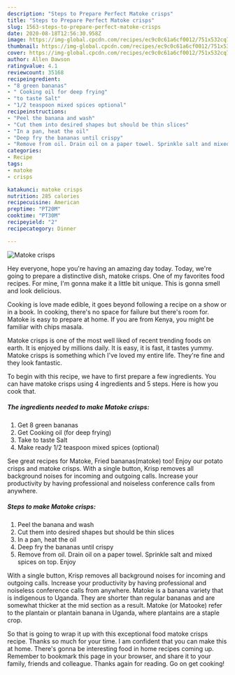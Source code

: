 ```yaml
---
description: "Steps to Prepare Perfect Matoke crisps"
title: "Steps to Prepare Perfect Matoke crisps"
slug: 1563-steps-to-prepare-perfect-matoke-crisps
date: 2020-08-18T12:56:30.958Z
image: https://img-global.cpcdn.com/recipes/ec9c0c61a6cf0012/751x532cq70/matoke-crisps-recipe-main-photo.jpg
thumbnail: https://img-global.cpcdn.com/recipes/ec9c0c61a6cf0012/751x532cq70/matoke-crisps-recipe-main-photo.jpg
cover: https://img-global.cpcdn.com/recipes/ec9c0c61a6cf0012/751x532cq70/matoke-crisps-recipe-main-photo.jpg
author: Allen Dawson
ratingvalue: 4.1
reviewcount: 35168
recipeingredient:
- "8 green bananas"
- " Cooking oil for deep frying"
- "to taste Salt"
- "1/2 teaspoon mixed spices optional"
recipeinstructions:
- "Peel the banana and wash"
- "Cut them into desired shapes but should be thin slices"
- "In a pan, heat the oil"
- "Deep fry the bananas until crispy"
- "Remove from oil. Drain oil on a paper towel. Sprinkle salt and mixed spices on top. Enjoy"
categories:
- Recipe
tags:
- matoke
- crisps

katakunci: matoke crisps 
nutrition: 285 calories
recipecuisine: American
preptime: "PT20M"
cooktime: "PT30M"
recipeyield: "2"
recipecategory: Dinner

---
```



![Matoke crisps](https://img-global.cpcdn.com/recipes/ec9c0c61a6cf0012/751x532cq70/matoke-crisps-recipe-main-photo.jpg)

Hey everyone, hope you're having an amazing day today. Today, we're going to prepare a distinctive dish, matoke crisps. One of my favorites food recipes. For mine, I'm gonna make it a little bit unique. This is gonna smell and look delicious.

Cooking is love made edible, it goes beyond following a recipe on a show or in a book. In cooking, there&#39;s no space for failure but there&#39;s room for. Matoke is easy to prepare at home. If you are from Kenya, you might be familiar with chips masala.

Matoke crisps is one of the most well liked of recent trending foods on earth. It is enjoyed by millions daily. It is easy, it is fast, it tastes yummy. Matoke crisps is something which I've loved my entire life. They're fine and they look fantastic.


To begin with this recipe, we have to first prepare a few ingredients. You can have matoke crisps using 4 ingredients and 5 steps. Here is how you cook that.

<!--inarticleads1-->

##### The ingredients needed to make Matoke crisps:

1. Get 8 green bananas
1. Get  Cooking oil (for deep frying)
1. Take to taste Salt
1. Make ready 1/2 teaspoon mixed spices (optional)


See great recipes for Matoke, Fried bananas(matoke) too! Enjoy our potato crisps and matoke crisps. With a single button, Krisp removes all background noises for incoming and outgoing calls. Increase your productivity by having professional and noiseless conference calls from anywhere. 

<!--inarticleads2-->

##### Steps to make Matoke crisps:

1. Peel the banana and wash
1. Cut them into desired shapes but should be thin slices
1. In a pan, heat the oil
1. Deep fry the bananas until crispy
1. Remove from oil. Drain oil on a paper towel. Sprinkle salt and mixed spices on top. Enjoy


With a single button, Krisp removes all background noises for incoming and outgoing calls. Increase your productivity by having professional and noiseless conference calls from anywhere. Matoke is a banana variety that is indigenous to Uganda. They are shorter than regular bananas and are somewhat thicker at the mid section as a result. Matoke (or Matooke) refer to the plantain or plantain banana in Uganda, where plantains are a staple crop. 

So that is going to wrap it up with this exceptional food matoke crisps recipe. Thanks so much for your time. I am confident that you can make this at home. There's gonna be interesting food in home recipes coming up. Remember to bookmark this page in your browser, and share it to your family, friends and colleague. Thanks again for reading. Go on get cooking!
